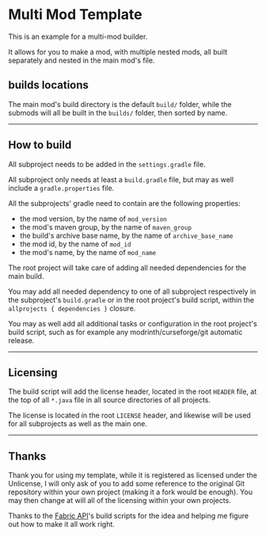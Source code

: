 # Multi Mod Template

This is an example for a multi-mod builder.

It allows for you to make a mod, with multiple nested mods,
all built separately and nested in the main mod's file.

## builds locations

The main mod's build directory is the default `build/` folder,
while the submods will all be built in the `builds/` folder, then
sorted by name.

---

## How to build

All subproject needs to be added in the `settings.gradle` file.

All subproject only needs at least a `build.gradle` file, but may
as well include a `gradle.properties` file.

All the subprojects' gradle need to contain are the following properties:
* the mod version, by the name of `mod_version`
* the mod's maven group, by the name of `maven_group`
* the build's archive base name, by the name of `archive_base_name`
* the mod id, by the name of `mod_id`
* the mod's name, by the name of `mod_name`

The root project will take care of adding all needed dependencies
for the main build.

You may add all needed dependency to one of all subproject
respectively in the subproject's `build.gradle` or in the
root project's build script, within the `allprojects { dependencies }`
closure.

You may as well add all additional tasks or configuration in the
root project's build script, such as for example any
modrinth/curseforge/git automatic release.

---

## Licensing

The build script will add the license header, located in the root
`HEADER` file, at the top of all `*.java` file in all source
directories of all projects.

The license is located in the root `LICENSE` header, and likewise
will be used for all subprojects as well as the main one.

---

## Thanks

Thank you for using my template, while it is registered as
licensed under the Unlicense, I will only ask of you to add
some reference to the original Git repository within your own
project (making it a fork would be enough). You may then change
at will all of the licensing within your own projects.

Thanks to the [Fabric API](https://github.com/FabricMC/fabric)'s
build scripts for the idea and helping me figure out how to make
it all work right.
